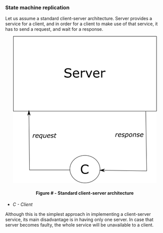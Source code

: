 ### State machine replication

Let us assume a standard client-server architecture. Server provides a service for a client, and in order for a client to make use of that service, it has to send a request, and wait for a response.

<div align='center'> 
	<img src="https://github.com/lukamiletic95/papers/blob/master/images/fig4.png" />
	<h4>Figure # - Standard client-server architecture</h4>
</div>

* *C - Client*

Although this is the simplest approach in implementing a client-server service, its main disadvantage is in having only one server. In case that server becomes faulty, the whole service will be unavailable to a client.
<!--stackedit_data:
eyJoaXN0b3J5IjpbMjExODYwNjA2MSwxMDQ3MTU5NzU2LC0xND
E3MzkyNzk5LDE0NzU4ODI2NTEsMTc0ODE3OTY4XX0=
-->